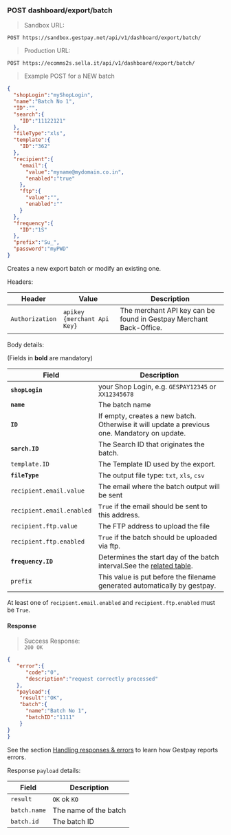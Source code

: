 ### POST dashboard/export/batch


> Sandbox URL:

```
POST https://sandbox.gestpay.net/api/v1/dashboard/export/batch/
```


> Production URL: 

```
POST https://ecomms2s.sella.it/api/v1/dashboard/export/batch/
```


> Example POST for a NEW batch 

```json
{
  "shopLogin":"myShopLogin",
  "name":"Batch No 1",
  "ID":"",
  "search":{
    "ID":"11122121"
  },
  "fileType":"xls",
  "template":{
    "ID":"362"
  },
  "recipient":{
    "email":{
      "value":"myname@mydomain.co.in",
      "enabled":"true"
    },
    "ftp":{
      "value":"",
      "enabled":""
    }
  },
  "frequency":{
    "ID":"1S"
  },
  "prefix":"Su_",
  "password":"myPWD"
}
```

Creates a new export batch or modify an existing one. 

Headers: 

| Header | Value | Description |
| ------ | ----- | ----------- |
| `Authorization` | `apikey {merchant Api Key}` | The merchant API key can be found in Gestpay Merchant Back-Office. |

Body details: 

(Fields in **bold** are mandatory)

| Field | Description |
| ----- | ----------- |
| **`shopLogin`** | your Shop Login, e.g. `GESPAY12345` or `XX12345678`
| **`name`** | The batch name 
| **`ID`** | If empty, creates a new batch. Otherwise it will update a previous one. Mandatory on update.
| **`sarch.ID`** | The Search ID that originates the batch. 
| `template.ID` | The Template ID used by the export. 
| **`fileType`** | The output file type: `txt`, `xls`, `csv`
| `recipient.email.value` | The email where the batch output will be sent
| `recipient.email.enabled` | `True` if the email should be sent to this address.
| `recipient.ftp.value` | The FTP address to upload the file 
| `recipient.ftp.enabled` | `True` if the batch should be uploaded via ftp. 
| **`frequency.ID`** | Determines the start day of the batch interval.See the [related table](#frequency-codes). 
| `prefix` | This value is put before the filename generated automatically by gestpay. 

At least one of `recipient.email.enabled` and `recipient.ftp.enabled` must be `True`.

#### Response 

> Success Response:<br>
> `200 OK`

```json
{
   "error":{  
      "code":"0",
      "description":"request correctly processed"
   },
   "payload":{
    "result":"OK",
    "batch":{
      "name":"Batch No 1",
      "batchID":"1111"
    }
}
}
```

See the section [Handling responses & errors](#handling-responses-amp-errors) to learn how Gestpay reports errors.

Response `payload` details:


| Field          | Description 
| -------------- | -----------
| `result` | `OK` ok `KO`
| `batch.name` | The name of the batch 
| `batch.id` | The batch ID 
